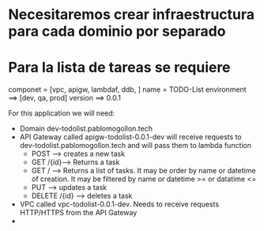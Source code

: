 # Necesitaremos crear infraestructura para cada dominio por separado
# Para la lista de tareas se requiere

componet = [vpc, apigw, lambdaf, ddb, ]
name = TODO-List
environment ==> [dev, qa, prod]
version ==> 0.0.1


For this application we will need:
* Domain dev-todolist.pablomogollon.tech 
* API Gateway called apigw-todolist-0.0.1-dev will receive requests to dev-todolist.pablomogollon.tech and will pass them to lambda function
    * POST  --> creates a new task 
    * GET /{id}--> Returns a task
    * GET / --> Returns a list of tasks. It may be order by name or datetime of creation. It may be filtered by name or datetime >= or datatime <=
    * PUT --> updates a task
    * DELETE /{id} --> deletes a task 
* VPC called vpc-todolist-0.0.1-dev. Needs to receive requests HTTP/HTTPS from the API Gateway
* 
